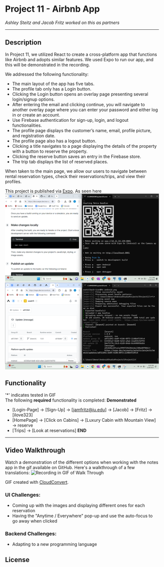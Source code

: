 # Project 11 - Airbnb App

*Ashley Steitz and Jacob Fritz worked on this as partners*

---

## Description

In Project 11, we utilized React to create a cross-platform app that functions like Airbnb and adopts similar features. We used Expo to run our app, and this will be demonstrated in the recording.

We addressed the following functionality:
- The main layout of the app has five tabs.
- The profile tab only has a Login button.
- Clicking the Login button opens an overlay page presenting several login/signup options.
- After entering the email and clicking continue, you will navigate to another overlay page where you can enter your password and either log in or create an account.
- Use Firebase authentication for sign-up, login, and logout functionalities.
- The profile page displays the customer’s name, email, profile picture, and registration date.
- The profile page also has a logout button.
- Clicking a title navigates to a page displaying the details of the property with a button to reserve the property.
- Clicking the reserve button saves an entry in the Firebase store.
- The trip tab displays the list of reserved places.

When taken to the main page, we allow our users to navigate between rental reservation types, check their reservations/trips, and view their profiles.

This project is published via [Expo](https://expo.dev/accounts/asteitz/projects/week15/updates/a8721841-de0f-4186-8973-2140b4719fc4).
As seen here
![screenshot](https://github.com/jfritz25/Project11/blob/main/screenshot.png)
![published](https://github.com/jfritz25/Project11/blob/main/published.png)

## Functionality
'*' indicates tested in GIF  
The following **required** functionality is completed:
**Demonstrated**
* [Login-Page] -> [Sign-Up] -> [jamfritz@iu.edu] -> [Jacob] -> [Fritz] -> [ilove323]
* [HomePage] -> [Click on Cabins] -> [Luxury Cabin with Mountain View] -> reserve
* [Trips] -> [Look at reservations]
**END**

---

## Video Walkthrough
Watch a demonstration of the different options when working with the notes app in the gif available on GitHub.
Here's a walkthrough of a few translations:
![Recording in GIF of Walk Through](https://github.com/jfritz25/Project11/blob/main/Project%2011%20Recording.gif)

GIF created with [CloudConvert](https://cloudconvert.com/).

### UI Challenges:
- Coming up with the images and displaying different ones for each reservation
- Having the "Anytime / Everywhere" pop-up and use the auto-focus to go away when clicked

### Backend Challenges:
- Adapting to a new programming language

## License

